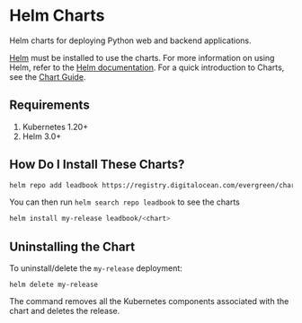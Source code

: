 # Helm Charts

Helm charts for deploying Python web and backend applications.

[Helm](https://helm.sh) must be installed to use the charts. For more information on using Helm, refer to the [Helm documentation](https://github.com/kubernetes/helm#docs). For a quick introduction to Charts, see the [Chart Guide](https://helm.sh/docs/topics/charts/).

## Requirements

1. Kubernetes 1.20+
2. Helm 3.0+

## How Do I Install These Charts?

```sh
helm repo add leadbook https://registry.digitalocean.com/evergreen/charts
```

You can then run `helm search repo leadbook` to see the charts

```sh
helm install my-release leadbook/<chart>
```

## Uninstalling the Chart

To uninstall/delete the `my-release` deployment:

```console
helm delete my-release
```

The command removes all the Kubernetes components associated with the chart and deletes the release.
